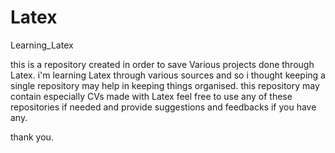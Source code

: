 # Latex

Learning_Latex

this is a repository created in order to save Various projects done through Latex.
i'm learning Latex through various sources and so i thought keeping a single repository may help in keeping things organised. 
this repository may contain especially CVs made with Latex
feel free to use any of these repositories if needed and provide suggestions and feedbacks if you have any.

thank you.
